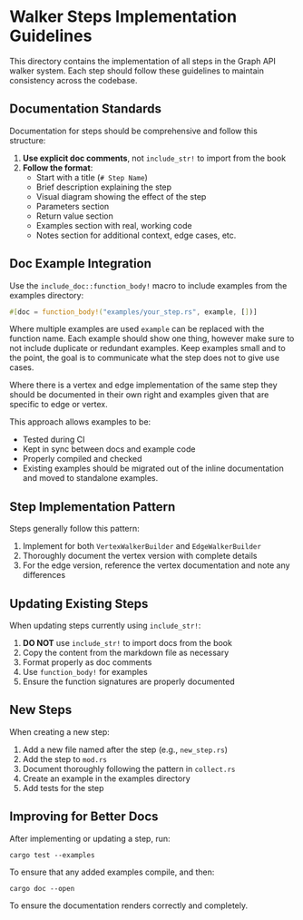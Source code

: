 # Walker Steps Implementation Guidelines

This directory contains the implementation of all steps in the Graph API walker system. Each step should follow these
guidelines to maintain consistency across the codebase.

## Documentation Standards

Documentation for steps should be comprehensive and follow this structure:

1. **Use explicit doc comments**, not `include_str!` to import from the book
2. **Follow the format**:
    - Start with a title (`# Step Name`)
    - Brief description explaining the step
    - Visual diagram showing the effect of the step
    - Parameters section
    - Return value section
    - Examples section with real, working code
    - Notes section for additional context, edge cases, etc.

## Doc Example Integration

Use the `include_doc::function_body!` macro to include examples from the examples directory:

```rust
#[doc = function_body!("examples/your_step.rs", example, [])]
```

Where multiple examples are used `example` can be replaced with the function name.
Each example should show one thing, however make sure to not include duplicate or redundant examples.
Keep examples small and to the point, the goal is to communicate what the step does not to give use cases.

Where there is a vertex and edge implementation of the same step they should be documented in their own right
and examples given that are specific to edge or vertex.

This approach allows examples to be:

- Tested during CI
- Kept in sync between docs and example code
- Properly compiled and checked
- Existing examples should be migrated out of the inline documentation and moved to standalone examples.

## Step Implementation Pattern

Steps generally follow this pattern:

1. Implement for both `VertexWalkerBuilder` and `EdgeWalkerBuilder`
2. Thoroughly document the vertex version with complete details
3. For the edge version, reference the vertex documentation and note any differences

## Updating Existing Steps

When updating steps currently using `include_str!`:

1. **DO NOT** use `include_str!` to import docs from the book
2. Copy the content from the markdown file as necessary
3. Format properly as doc comments
4. Use `function_body!` for examples
5. Ensure the function signatures are properly documented

## New Steps

When creating a new step:

1. Add a new file named after the step (e.g., `new_step.rs`)
2. Add the step to `mod.rs`
3. Document thoroughly following the pattern in `collect.rs`
4. Create an example in the examples directory
5. Add tests for the step

## Improving for Better Docs

After implementing or updating a step, run:

```
cargo test --examples
```

To ensure that any added examples compile, and then:

```
cargo doc --open
```

To ensure the documentation renders correctly and completely.
